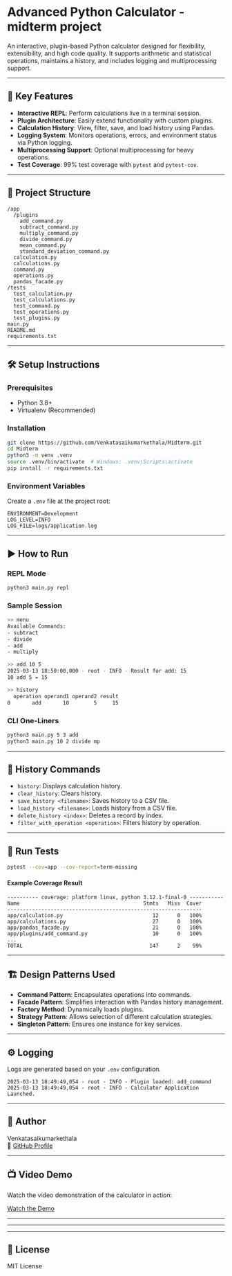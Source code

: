 # Advanced Python Calculator - midterm project

An interactive, plugin-based Python calculator designed for flexibility, extensibility, and high code quality. It supports arithmetic and statistical operations, maintains a history, and includes logging and multiprocessing support.

---

## 🚀 Key Features

- **Interactive REPL**: Perform calculations live in a terminal session.
- **Plugin Architecture**: Easily extend functionality with custom plugins.
- **Calculation History**: View, filter, save, and load history using Pandas.
- **Logging System**: Monitors operations, errors, and environment status via Python logging.
- **Multiprocessing Support**: Optional multiprocessing for heavy operations.
- **Test Coverage**: 99% test coverage with `pytest` and `pytest-cov`.

---

## 📂 Project Structure

```
/app
  /plugins
    add_command.py
    subtract_command.py
    multiply_command.py
    divide_command.py
    mean_command.py
    standard_deviation_command.py
  calculation.py
  calculations.py
  command.py
  operations.py
  pandas_facade.py
/tests
  test_calculation.py
  test_calculations.py
  test_command.py
  test_operations.py
  test_plugins.py
main.py
README.md
requirements.txt
```

---

## 🛠️ Setup Instructions

### Prerequisites

- Python 3.8+
- Virtualenv (Recommended)

### Installation

```bash
git clone https://github.com/Venkatasaikumarkethala/Midterm.git
cd Midterm
python3 -m venv .venv
source .venv/bin/activate  # Windows: .venv\Scripts\activate
pip install -r requirements.txt
```

### Environment Variables

Create a `.env` file at the project root:

```
ENVIRONMENT=Development
LOG_LEVEL=INFO
LOG_FILE=logs/application.log
```

---

## ▶️ How to Run

### REPL Mode

```bash
python3 main.py repl
```

### Sample Session

```bash
>> menu
Available Commands:
- subtract
- divide
- add
- multiply

>> add 10 5
2025-03-13 18:50:00,000 - root - INFO - Result for add: 15
10 add 5 = 15

>> history
  operation operand1 operand2 result
0       add       10        5     15
```

### CLI One-Liners

```bash
python3 main.py 5 3 add
python3 main.py 10 2 divide mp
```

---

## 💾 History Commands

- `history`: Displays calculation history.
- `clear_history`: Clears history.
- `save_history <filename>`: Saves history to a CSV file.
- `load_history <filename>`: Loads history from a CSV file.
- `delete_history <index>`: Deletes a record by index.
- `filter_with_operation <operation>`: Filters history by operation.

---

## 🧪 Run Tests

```bash
pytest --cov=app --cov-report=term-missing
```

#### Example Coverage Result

```
---------- coverage: platform linux, python 3.12.1-final-0 -----------
Name                                        Stmts   Miss  Cover
---------------------------------------------------------------
app/calculation.py                             12      0   100%
app/calculations.py                            27      0   100%
app/pandas_facade.py                           21      0   100%
app/plugins/add_command.py                     10      0   100%
...
TOTAL                                         147      2    99%
```

---

## 🏗️ Design Patterns Used

- **Command Pattern**: Encapsulates operations into commands.
- **Facade Pattern**: Simplifies interaction with Pandas history management.
- **Factory Method**: Dynamically loads plugins.
- **Strategy Pattern**: Allows selection of different calculation strategies.
- **Singleton Pattern**: Ensures one instance for key services.

---

## ⚙️ Logging

Logs are generated based on your `.env` configuration.

```
2025-03-13 18:49:49,054 - root - INFO - Plugin loaded: add_command
2025-03-13 18:49:49,054 - root - INFO - Calculator Application Launched.
```

---

## 📝 Author

Venkatasaikumarkethala  
🔗 [GitHub Profile](https://github.com/Venkatasaikumarkethala)

---

## 📺 Video Demo
Watch the video demonstration of the calculator in action:

[Watch the Demo](https://drive.google.com/file/d/1doSD3z-qxbzWtlyw_4KMsXNnXKPvlv1a/view?usp=sharing)

---
---
---

## 📜 License

MIT License


